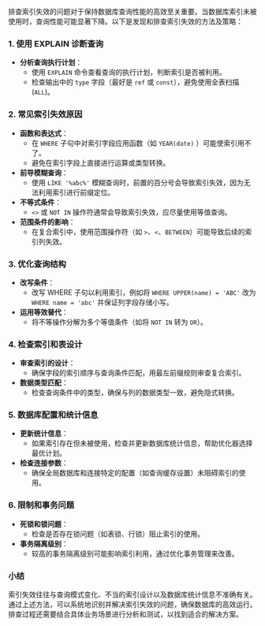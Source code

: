 排查索引失效的问题对于保持数据库查询性能的高效至关重要。当数据库索引未被使用时，查询性能可能显著下降。以下是发现和排查索引失效的方法及策略：

### 1. 使用 EXPLAIN 诊断查询
+ **分析查询执行计划**：
    - 使用 `EXPLAIN` 命令查看查询的执行计划，判断索引是否被利用。
    - 检查输出中的 `type` 字段（最好是 `ref` 或 `const`），避免使用全表扫描 (`ALL`)。

### 2. 常见索引失效原因
+ **函数和表达式**：
    - 在 `WHERE` 子句中对索引字段应用函数（如 `YEAR(date)` ）可能使索引用不了。
    - 避免在索引字段上直接进行运算或类型转换。
+ **前导模糊查询**：
    - 使用 `LIKE '%abc%'` 模糊查询时，前置的百分号会导致索引失效，因为无法利用索引进行前缀定位。
+ **不等式条件**：
    - `<>` 或 `NOT IN` 操作符通常会导致索引失效，应尽量使用等值查询。
+ **范围条件的影响**：
    - 在复合索引中，使用范围操作符（如 `>`、`<`、`BETWEEN`）可能导致后续的索引列失效。

### 3. 优化查询结构
+ **改写条件**：
    - 改写 WHERE 子句以利用索引，例如将 `WHERE UPPER(name) = 'ABC'` 改为 `WHERE name = 'abc'` 并保证列字段存储小写。
+ **运用等效替代**：
    - 将不等操作分解为多个等值条件（如将 `NOT IN` 转为 `OR`）。

### 4. 检查索引和表设计
+ **审查索引的设计**：
    - 确保字段的索引顺序与查询条件匹配，用最左前缀规则审查复合索引。
+ **数据类型匹配**：
    - 检查查询条件中的类型，确保与列的数据类型一致，避免隐式转换。

### 5. 数据库配置和统计信息
+ **更新统计信息**：
    - 如果索引存在但未被使用，检查并更新数据库统计信息，帮助优化器选择最优计划。
+ **检查连接参数**：
    - 确保全局数据库和连接特定的配置（如查询缓存设置）未阻碍索引的使用。

### 6. 限制和事务问题
+ **死锁和锁问题**：
    - 检查是否存在锁问题（如表锁、行锁）阻止索引的使用。
+ **事务隔离级别**：
    - 较高的事务隔离级别可能影响索引利用，通过优化事务管理来改善。

### 小结
索引失效往往与查询模式变化、不当的索引设计以及数据库统计信息不准确有关。通过上述方法，可以系统地识别并解决索引失效的问题，确保数据库的高效运行。排查过程还需要结合具体业务场景进行分析和测试，以找到适合的解决方案。

